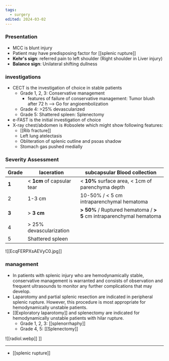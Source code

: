 ```yaml
---
tags:
  - surgery
edited: 2024-03-02
---
```

### Presentation
- MCC is blunt injury
- Patient may have predisposing factor for [[splenic rupture]] 
- **Kehr's sign**: referred pain to left shoulder (Right shoulder in Liver injury)
- **Balance sign**: Unilateral shifting dullness

### investigations 
- CECT is the investigation of choice in stable patients
	- Grade 1, 2, 3: Conservative management
		- features of failure of conservative management: Tumor blush after 72 h --> Go for angioembolization 
	- Grade 4: >25% devascularized
	- Grade 5: Shattered spleen: Splenectomy
- e-FAST is the initial investigation of choice
- X-ray chest/abdomen is #obsolete  which might show following features: 
	- [[Rib fracture]] 
	- Left lung atelectasis
	- Obliteration of splenic outline and psoas shadow
	- Stomach gas pushed medially

### Severity Assessment

| Grade | laceration                 | subcapsular Blood collection                                         |
| ----- | -------------------------- | -------------------------------------------------------------------- |
| **1** | < **1cm** of capsular tear | < **10%** surface area, < 1cm of parenchyma depth                    |
| 2     | 1-3 cm                     | 10-50% / < 5 cm intraparenchymal hematoma                            |
| **3** | > **3 cm**                 | **> 50%** / Ruptured hematoma / **> 5** cm intraparenchymal hematoma |
| 4     | > 25% devascularization    |                                                                      |
| 5     | Shattered spleen           |                                                                      |
![[EcqFERPXsAEVyC0.jpg]]

### management 
- In patients with splenic injury who are hemodynamically stable, conservative management is warranted and consists of observation and frequent ultrasounds to monitor any further complications that may develop. 
- Laparotomy and partial splenic resection are indicated in peripheral splenic rupture. However, this procedure is most appropriate for hemodynamically unstable patients.
- [[Exploratory laparotomy]] and splenectomy are indicated for hemodynamically unstable patients with hilar rupture.
	- Grade 1, 2, 3: [[splenorrhaphy]]
	- Grade 4, 5: [[Splenectomy]]

![[radiol.webp]]
]]

---
- [[splenic rupture]] 